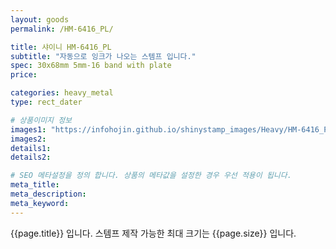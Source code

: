 ```yaml
---
layout: goods
permalink: /HM-6416_PL/

title: 샤이니 HM-6416_PL
subtitle: "자동으로 잉크가 나오는 스템프 입니다."
spec: 30x68mm 5mm-16 band with plate
price: 

categories: heavy_metal
type: rect_dater

# 상품이미지 정보
images1: "https://infohojin.github.io/shinystamp_images/Heavy/HM-6416_PL/HM-6416_PL_1.jpg"
images2:
details1:
details2:    

# SEO 메타설정을 정의 합니다. 상품의 메타값을 설정한 경우 우선 적용이 됩니다.
meta_title: 
meta_description:
meta_keyword:
---
```


{{page.title}} 입니다. 스템프 제작 가능한 최대 크기는 {{page.size}} 입니다.
